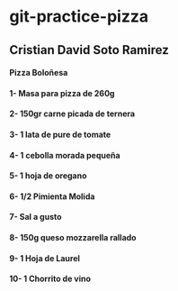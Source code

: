 # git-practice-pizza

## Cristian David Soto Ramirez

#### Pizza Boloñesa

#### 1- Masa para pizza de 260g
#### 2- 150gr carne picada de ternera
#### 3- 1 lata de pure de tomate
#### 4- 1 cebolla morada pequeña
#### 5- 1 hoja de oregano
#### 6- 1/2 Pimienta Molida
#### 7- Sal a gusto
#### 8- 150g queso mozzarella rallado
#### 9- 1 Hoja de Laurel
#### 10- 1 Chorrito de vino